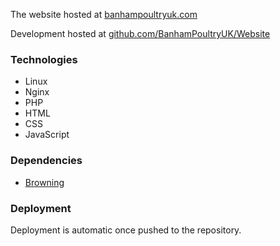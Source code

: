 The website hosted at [banhampoultryuk.com](https://banhampoultryuk.com)

Development hosted at [github.com/BanhamPoultryUK/Website](https://github.com/BanhamPoultryUK/Website)

### Technologies
- Linux
- Nginx
- PHP
- HTML
- CSS
- JavaScript

### Dependencies
- [Browning](https://github.com/eustasy/browning-a-mailgun-script)

### Deployment
Deployment is automatic once pushed to the repository.
